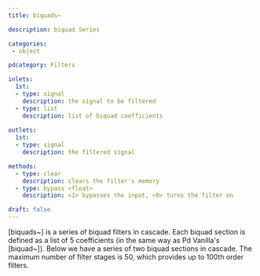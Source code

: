 ```yaml
---
title: biquads~

description: biquad Series

categories:
 - object

pdcategory: Filters

inlets:
  1st:
  - type: signal
    description: the signal to be filtered
  - type: list
    description: list of biquad coefficients
  
outlets:
  1st:
  - type: signal
    description: the filtered signal

methods:
  - type: clear
    description: clears the filter's memory
  - type: bypass <float>
    description: <1> bypasses the input, <0> turns the filter on

draft: false
---
```


[biquads~] is a series of biquad filters in cascade. Each biquad section is defined as a list of 5 coefficients (in the same way as Pd Vanilla's [biquad~]). Below we have a series of two biquad sections in cascade. The maximum number of filter stages is 50, which provides up to 100th order filters.
